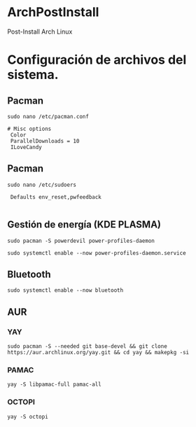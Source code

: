 # ArchPostInstall
Post-Install Arch Linux

# Configuración de archivos del sistema.

## Pacman

`sudo nano /etc/pacman.conf`

```
# Misc options  
 Color  
 ParallelDownloads = 10  
 ILoveCandy  
```

## Pacman

`sudo nano /etc/sudoers`


```
 Defaults env_reset,pwfeedback
 
```

## Gestión de energía (KDE PLASMA)

```
sudo pacman -S powerdevil power-profiles-daemon
```

```
sudo systemctl enable --now power-profiles-daemon.service
```
## Bluetooth

```
sudo systemctl enable --now bluetooth
```
## AUR 

### YAY

```
sudo pacman -S --needed git base-devel && git clone https://aur.archlinux.org/yay.git && cd yay && makepkg -si
```

### PAMAC

```
yay -S libpamac-full pamac-all
```

### OCTOPI

```
yay -S octopi
```





